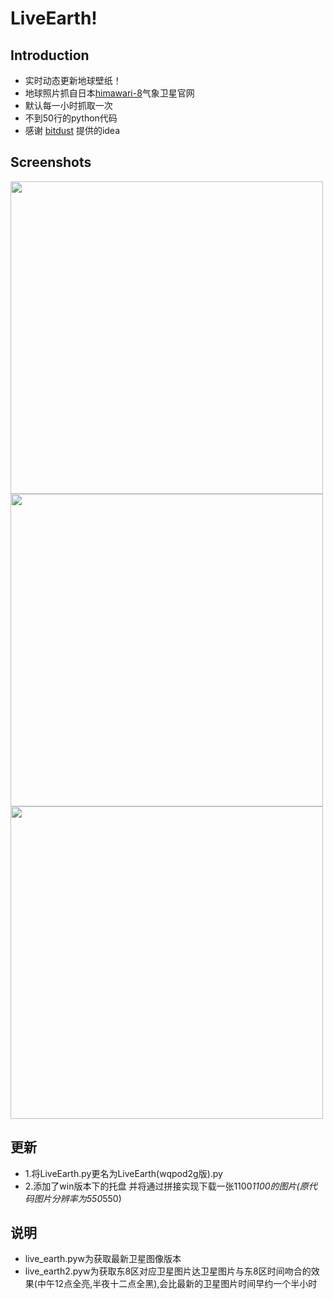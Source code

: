 # LiveEarth!

## Introduction
- 实时动态更新地球壁纸！
- 地球照片抓自日本[himawari-8](http://himawari8.nict.go.jp/)气象卫星官网
- 默认每一小时抓取一次
- 不到50行的python代码
- 感谢 [bitdust](https://github.com/bitdust) 提供的idea

## Screenshots
<img src='http://files.cnblogs.com/files/mrpod2g/earth1.gif' width='500' />
<img src='http://files.cnblogs.com/files/mrpod2g/earth2.gif' width='500' />
<img src='http://files.cnblogs.com/files/mrpod2g/earth3.gif' width='500' />

## 更新
- 1.将LiveEarth.py更名为LiveEarth(wqpod2g版).py
- 2.添加了win版本下的托盘 并将通过拼接实现下载一张1100*1100的图片(原代码图片分辨率为550*550)

## 说明
- live_earth.pyw为获取最新卫星图像版本
- live_earth2.pyw为获取东8区对应卫星图片达卫星图片与东8区时间吻合的效果(中午12点全亮,半夜十二点全黑),会比最新的卫星图片时间早约一个半小时
